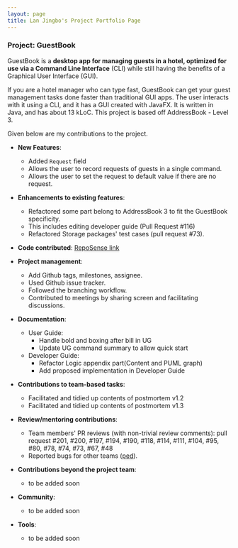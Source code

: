 ```yaml
---
layout: page
title: Lan Jingbo's Project Portfolio Page
---
```


### Project: GuestBook

GuestBook is a **desktop app for managing guests in a hotel,
optimized for use via a Command Line Interface** (CLI)
while still having the benefits of a Graphical User Interface (GUI).<br>

If you are a hotel manager who can type fast, GuestBook can get your
guest management tasks done faster than traditional GUI apps.
The user interacts with it using a CLI, and it has a GUI created with JavaFX.
It is written in Java, and has about 13 kLoC.
This project is based off AddressBook - Level 3.

Given below are my contributions to the project.

* **New Features**:
  * Added `Request` field
  * Allows the user to record requests of guests in a single command.
  * Allows the user to set the request to default value if there are no request.

* **Enhancements to existing features**:
  * Refactored some part belong to AddressBook 3 to fit the GuestBook specificity.
  * This includes editing developer guide (Pull Request #116)
  * Refactored Storage packages' test cases (pull request #73).

* **Code contributed**: [RepoSense link](https://nus-cs2103-ay2223s1.github.io/tp-dashboard/?search=&sort=groupTitle&sortWithin=title&timeframe=commit&mergegroup=&groupSelect=groupByRepos&breakdown=true&checkedFileTypes=docs~functional-code~test-code~other&since=2022-09-16&tabOpen=true&tabType=authorship&tabAuthor=Lan-Jingbo&tabRepo=AY2223S1-CS2103T-W16-1%2Ftp%5Bmaster%5D&authorshipIsMergeGroup=false&authorshipFileTypes=docs&authorshipIsBinaryFileTypeChecked=false&authorshipIsIgnoredFilesChecked=false)

* **Project management**:
  * Add Github tags, milestones, assignee.
  * Used Github issue tracker.
  * Followed the branching workflow.
  * Contributed to meetings by sharing screen and facilitating discussions.

* **Documentation**:
  * User Guide:
    * Handle bold and boxing after bill in UG
    * Update UG command summary to allow quick start
  * Developer Guide:
    * Refactor Logic appendix part(Content and PUML graph)
    * Add proposed implementation in Developer Guide

* **Contributions to team-based tasks**:
  * Facilitated and tidied up contents of postmortem v1.2
  * Facilitated and tidied up contents of postmortem v1.3

* **Review/mentoring contributions**:
  * Team members' PR reviews (with non-trivial review comments): pull request #201, #200, #197, #194, #190,
    #118, #114, #111, #104, #95, #80, #78, #74, #73, #67, #48
  * Reported bugs for other teams ([ped](https://github.com/Lan-Jingbo/ped/issues)).

* **Contributions beyond the project team**:
  * to be added soon

* **Community**:
  * to be added soon

* **Tools**:
  * to be added soon
